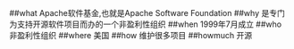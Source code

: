 ##what
Apache软件基金,也就是Apache Software Foundation
##why
是专门为支持开源软件项目而办的一个非盈利性组织
##when
1999年7月成立
##who
非盈利性组织
##where
美国
##how
维护很多项目
##howmuch
开源


        